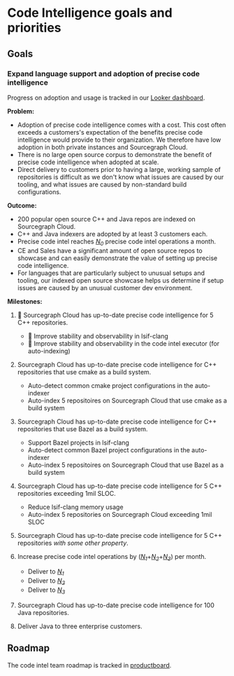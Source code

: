 # Code Intelligence goals and priorities

## Goals

### Expand language support and adoption of precise code intelligence

Progress on adoption and usage is tracked in our [Looker dashboard](https://sourcegraph.looker.com/dashboards/131).

**Problem:**

- Adoption of precise code intelligence comes with a cost. This cost often exceeds a customers's expectation of the benefits precise code intelligence would provide to their organization. We therefore have low adoption in both private instances and Sourcegraph Cloud.
- There is no large open source corpus to demonstrate the benefit of precise code intelligence when adopted at scale.
- Direct delivery to customers prior to having a large, working sample of repositories is difficult as we don't know what issues are caused by our tooling, and what issues are caused by non-standard build configurations.

**Outcome:**

- 200 popular open source C++ and Java repos are indexed on Sourcegraph Cloud.
- C++ and Java indexers are adopted by at least 3 customers each.
- Precise code intel reaches [*N<sub>0</sub>*][N0] precise code intel operations a month.
- CE and Sales have a significant amount of open source repos to showcase and can easily demonstrate the value of setting up precise code intelligence.
- For languages that are particularly subject to unusual setups and tooling, our indexed open source showcase helps us determine if setup issues are caused by an unusual customer dev environment.

**Milestones:**

1. 🔄 Sourcegraph Cloud has up-to-date precise code intelligence for 5 C++ repositories.
    - 🔄 Improve stability and observability in lsif-clang
    - 🔄 Improve stability and observability in the code intel executor (for auto-indexing)
 
1. Sourcegraph Cloud has up-to-date precise code intelligence for C++ repositories that use cmake as a build system. 
    - Auto-detect common cmake project configurations in the auto-indexer
    - Auto-index 5 repositoires on Sourcegraph Cloud that use cmake as a build system
    
1. Sourcegraph Cloud has up-to-date precise code intelligence for C++ repositories that use Bazel as a build system.
    - Support Bazel projects in lsif-clang
    - Auto-detect common Bazel project configurations in the auto-indexer
    - Auto-index 5 repositoires on Sourcegraph Cloud that use Bazel as a build system

1. Sourcegraph Cloud has up-to-date precise code intelligence for 5 C++ repositories exceeding 1mil SLOC.
    - Reduce lsif-clang memory usage
    - Auto-index 5 repositories on Sourcegraph Cloud exceeding 1mil SLOC

1. Sourcegraph Cloud has up-to-date precise code intelligence for 5 C++ repositories _with some other property_.

1. Increase precise code intel operations by ([*N<sub>1</sub>*][N1]+[*N<sub>2</sub>*][N2]+[*N<sub>3</sub>*][N3]) per month.
    - Deliver to [*N<sub>1</sub>*][N1]
    - Deliver to [*N<sub>2</sub>*][N2]
    - Deliver to [*N<sub>3</sub>*][N3]

1. Sourcegraph Cloud has up-to-date precise code intelligence for 100 Java repositories.
1. Deliver Java to three enterprise customers.

## Roadmap

The code intel team roadmap is tracked in [productboard](https://sourcegraph.productboard.com/feature-board/1825051-code-intel).

[N0]: https://docs.google.com/document/d/1T4KPRiRFVoAG2-yhokdxlKjozVflUOSH1k9X68PmrVs/edit#bookmark=id.63lmpljtve9f
[N1]: https://docs.google.com/document/d/1T4KPRiRFVoAG2-yhokdxlKjozVflUOSH1k9X68PmrVs/edit#bookmark=id.lgv97p81ib7i
[N2]: https://docs.google.com/document/d/1T4KPRiRFVoAG2-yhokdxlKjozVflUOSH1k9X68PmrVs/edit#bookmark=id.7vmkcs91o3z1
[N3]: https://docs.google.com/document/d/1T4KPRiRFVoAG2-yhokdxlKjozVflUOSH1k9X68PmrVs/edit#bookmark=id.77q74hyj1vt7
[N4]: https://docs.google.com/document/d/1T4KPRiRFVoAG2-yhokdxlKjozVflUOSH1k9X68PmrVs/edit#bookmark=id.dody7tmh0cys
[N5]: https://docs.google.com/document/d/1T4KPRiRFVoAG2-yhokdxlKjozVflUOSH1k9X68PmrVs/edit#bookmark=id.yaz1er2nj6qx
[N6]: https://docs.google.com/document/d/1T4KPRiRFVoAG2-yhokdxlKjozVflUOSH1k9X68PmrVs/edit#bookmark=id.vu3qkq4e0r70
